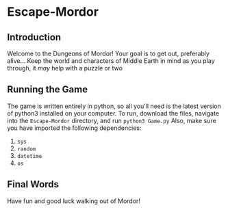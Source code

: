 # Escape-Mordor

## Introduction

Welcome to the Dungeons of Mordor! Your goal is to get out, preferably alive...
Keep the world and characters of Middle Earth in mind as you play through, it _may_ help with a puzzle or two

## Running the Game

The game is written entirely in python, so all you'll need is the latest version of python3 installed on your computer.
To run, download the files, navigate into the `Escape-Mordor` directory, and run `python3 Game.py`
Also, make sure you have imported the following dependencies:

1. `sys`
2. `random`
3. `datetime`
4. `os`

## Final Words

Have fun and good luck walking out of Mordor!

